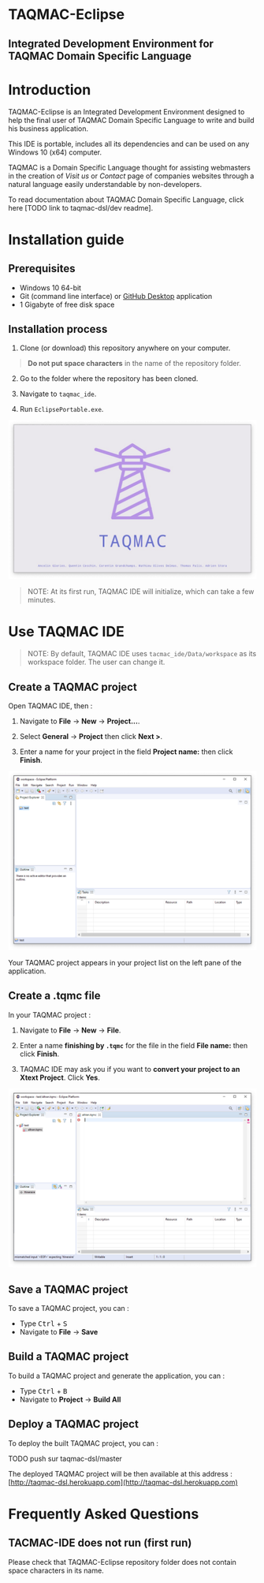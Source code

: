 # TAQMAC-Eclipse

## Integrated Development Environment for TAQMAC Domain Specific Language

# Introduction

TAQMAC-Eclipse is an Integrated Development Environment designed to help the final user of TAQMAC Domain Specific Language to write and build his business application.

This IDE is portable, includes all its dependencies and can be used on any Windows 10 (x64) computer.

TAQMAC is a Domain Specific Language thought for assisting webmasters in the creation of _Visit us_ or _Contact_ page of companies websites through a natural language easily understandable by non-developers.

To read documentation about TAQMAC Domain Specific Language, click here [TODO link to taqmac-dsl/dev readme].


# Installation guide

## Prerequisites

- Windows 10 64-bit
- Git (command line interface) or [GitHub Desktop](https://desktop.github.com) application
- 1 Gigabyte of free disk space


## Installation process

1. Clone (or download) this repository anywhere on your computer.

> **Do not put space characters** in the name of the repository folder.

2. Go to the folder where the repository has been cloned.

3. Navigate to `taqmac_ide`.

4. Run `EclipsePortable.exe`.

![splash](img/splash.png)

> NOTE: At its first run, TAQMAC IDE will initialize, which can take a few minutes.


# Use TAQMAC IDE

> NOTE: By default, TAQMAC IDE uses `tacmac_ide/Data/workspace` as its workspace folder. The user can change it.

## Create a TAQMAC project

Open TAQMAC IDE, then :

1. Navigate to **File** &rightarrow; **New** &rightarrow; **Project...**.

2. Select **General** &rightarrow; **Project** then click **Next >**.

3. Enter a name for your project in the field **Project name:** then click **Finish**.

![workspace](img/workspace.png)

Your TAQMAC project appears in your project list on the left pane of the application.

## Create a .tqmc file

In your TAQMAC project :

1. Navigate to **File** &rightarrow; **New** &rightarrow; **File**.

2. Enter a name **finishing by `.tqmc`** for the file in the field **File name:** then click **Finish**.

3. TAQMAC IDE may ask you if you want to **convert your project to an Xtext Project**. Click **Yes**.

![workspace](img/tqmcFile.png)

## Save a TAQMAC project

To save a TAQMAC project, you can :

- Type <kbd>Ctrl</kbd> + <kbd>S</kbd>
- Navigate to **File** &rightarrow; **Save**

## Build a TAQMAC project

To build a TAQMAC project and generate the application, you can :

- Type <kbd>Ctrl</kbd> + <kbd>B</kbd>
- Navigate to **Project** &rightarrow; **Build All**

## Deploy a TAQMAC project

To deploy the built TAQMAC project, you can :

TODO push sur taqmac-dsl/master

The deployed TAQMAC project will be then available at this address : [http://taqmac-dsl.herokuapp.com](http://taqmac-dsl.herokuapp.com)


# Frequently Asked Questions

## TACMAC-IDE does not run (first run)

Please check that TAQMAC-Eclipse repository folder does not contain space characters in its name.
